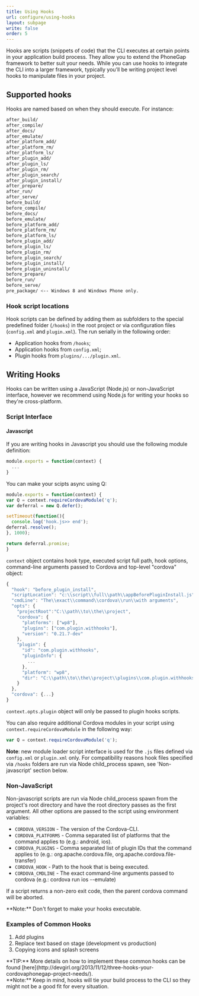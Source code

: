 ```yaml
---
title: Using Hooks
url: configure/using-hooks
layout: subpage
write: false
order: 5
---
```


Hooks are scripts (snippets of code) that the CLI executes at certain points in your application build process. They allow you to extend the PhoneGap framework to better suit your needs. While you can use hooks to integrate the CLI into a larger framework, typically you’ll be writing project level hooks to manipulate files in your project.

## Supported hooks

Hooks are named based on when they should execute. For instance:

```sh
after_build/
after_compile/
after_docs/
after_emulate/
after_platform_add/
after_platform_rm/
after_platform_ls/
after_plugin_add/
after_plugin_ls/
after_plugin_rm/
after_plugin_search/
after_plugin_install/
after_prepare/
after_run/
after_serve/
before_build/
before_compile/
before_docs/
before_emulate/
before_platform_add/
before_platform_rm/
before_platform_ls/
before_plugin_add/
before_plugin_ls/
before_plugin_rm/
before_plugin_search/
before_plugin_install/
before_plugin_uninstall/
before_prepare/
before_run/
before_serve/
pre_package/ <-- Windows 8 and Windows Phone only.
```

### Hook script locations

Hook scripts can be defined by adding them as subfolders to the special predefined folder (`/hooks`) in the root project or via configuration files (`config.xml` and `plugin.xml`). The run serially in the following order:

* Application hooks from `/hooks`;
* Application hooks from `config.xml`;
* Plugin hooks from `plugins/.../plugin.xml`.

## Writing Hooks

Hooks can be written using a JavaScript (Node.js) or non-JavaScript interface, however we recommend using Node.js for writing your hooks so they're cross-platform.

### Script Interface

#### Javascript

If you are writing hooks in Javascript you should use the following module definition:

```js
module.exports = function(context) {
  ...
}
```

You can make your scipts async using Q:

```js
module.exports = function(context) {
var Q = context.requireCordovaModule('q');
var deferral = new Q.defer();

setTimeout(function(){
  console.log('hook.js>> end');
deferral.resolve();
}, 1000);

return deferral.promise;
}
```

`context` object contains hook type, executed script full path, hook options, command-line arguments passed to Cordova and top-level "cordova" object:

```js
{
  "hook": "before_plugin_install",
  "scriptLocation": "c:\\script\\full\\path\\appBeforePluginInstall.js",
  "cmdLine": "The\\exact\\command\\cordova\\run\\with arguments",
  "opts": {
    "projectRoot":"C:\\path\\to\\the\\project",
    "cordova": {
      "platforms": ["wp8"],
      "plugins": ["com.plugin.withhooks"],
      "version": "0.21.7-dev"
    },
    "plugin": {
      "id": "com.plugin.withhooks",
      "pluginInfo": {
        ...
      },
      "platform": "wp8",
      "dir": "C:\\path\\to\\the\\project\\plugins\\com.plugin.withhooks"
    }
  },
  "cordova": {...}
}
```

`context.opts.plugin` object will only be passed to plugin hooks scripts.

You can also require additional Cordova modules in your script using `context.requireCordovaModule` in the following way:

```js
var Q = context.requireCordovaModule('q');
```

__Note__:  new module loader script interface is used for the `.js` files defined via `config.xml` or `plugin.xml` only. For compatibility reasons hook files specified via `/hooks` folders are run via Node child_process spawn, see 'Non-javascript' section below.

### Non-JavaScript

Non-javascript scripts are run via Node child_process spawn from the project's root directory and have the root directory passes as the first argument. All other options are passed to the script using environment variables:

* `CORDOVA_VERSION` - The version of the Cordova-CLI.
* `CORDOVA_PLATFORMS` - Comma separated list of platforms that the command applies to (e.g.: android, ios).
* `CORDOVA_PLUGINS` - Comma separated list of plugin IDs that the command applies to (e.g.: org.apache.cordova.file, org.apache.cordova.file-transfer)
* `CORDOVA_HOOK` - Path to the hook that is being executed.
* `CORDOVA_CMDLINE` - The exact command-line arguments passed to cordova (e.g.: cordova run ios --emulate)

If a script returns a non-zero exit code, then the parent cordova command will be aborted.

<div class="alert--warning"> **Note:** Don't forget to make your hooks executable.</div>

### Examples of Common Hooks

1. Add plugins
1. Replace text based on stage (development vs production)
1. Copying icons and splash screens

<div class="alert--info">**TIP:** More details on how to implement these common hooks can be found [here](http://devgirl.org/2013/11/12/three-hooks-your-cordovaphonegap-project-needs/).</div>

<div class="alert--warning"> **Note:** Keep in mind, hooks will tie your build process to the CLI so they might not be a good fit for every situation.</div>
